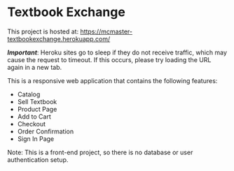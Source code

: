 # Textbook Exchange
This project is hosted at: https://mcmaster-textbookexchange.herokuapp.com/

**_Important_**: Heroku sites go to sleep if they do not receive traffic, which may cause the request to timeout. If this occurs, please try loading the URL again in a new tab.

This is a responsive web application that contains the following features: 
- Catalog
- Sell Textbook
- Product Page
- Add to Cart
- Checkout
- Order Confirmation
- Sign In Page

Note: This is a front-end project, so there is no database or user authentication setup.
